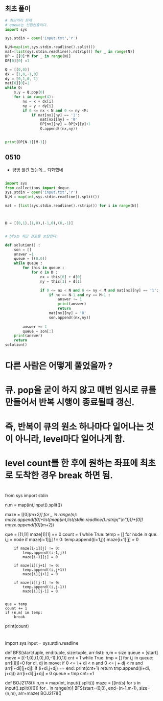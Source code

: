 ## 최초 풀이
```python
# 최단거리 문제
# queue는 선입선출이다.
import sys

sys.stdin = open('input.txt','r')

N,M=map(int,sys.stdin.readline().split())
mat=[list(sys.stdin.readline().rstrip()) for _ in range(N)]
DP = [[0]*M for _ in range(N)]
DP[0][0] =1

Q = [(0,0)]
dx = [1,0,-1,0]
dy = [0,1,0,-1]
mat[0][0]=1
while Q:
    x,y = Q.pop(0)
    for i in range(4):
        nx = x + dx[i]
        ny = y + dy[i]
        if 0 <= nx < N and 0 <= ny <M:    
            if mat[nx][ny] == '1':
                mat[nx][ny] = '0'
                DP[nx][ny] = DP[x][y]+1
                Q.append((nx,ny))
    

print(DP[N-1][M-1])
```


## 0510

- 금방 풀긴 했는데... 퇴화했네

```python

import sys
from collections import deque
sys.stdin = open('input.txt','r')
N,M = map(int,sys.stdin.readline().split())

mat = [list(sys.stdin.readline().rstrip()) for i in range(N)]



D = [(0,1),(1,0),(-1,0),(0,-1)]


# bfs는 최단 경로를 보장한다.

def solution() :
    son = []
    answer =1
    queue = [(0,0)]
    while queue :
        for this in queue :
            for d in D :
                nx = this[0] + d[0]
                ny = this[1] + d[1]

                if 0 <= nx < N and 0 <= ny < M and mat[nx][ny] == '1':
                    if nx == N-1 and ny == M-1 :
                        answer += 1
                        print(answer)
                        return
                    mat[nx][ny] = '0'
                    son.append((nx,ny))
        
        answer += 1
        queue = son[:]
    print(answer)
    return 
solution()
```





# 다른 사람은 어떻게 풀었을까 ?
# 큐. pop을 굳이 하지 않고 매번 임시로 큐를 만들어서 반복 시행이 종료될때 갱신.
# 즉, 반복이 큐의 원소 하나마다 일어나는 것이 아니라, level마다 일어나게 함.
# level count를 한 후에 원하는 좌표에 최초로 도착한 경우 break 하면 됨.
# 

from sys import stdin

n,m = map(int,input().split())

maze = [[0]*(m+2)]
for _ in range(n):
    maze.append([0]+list(map(int,list(stdin.readline().rstrip("\n"))))+[0])
maze.append([0]*(m+2))

que = [(1,1)]
maze[1][1] == 0
count = 1
while True:
    temp = []
    for node in que:
        i,j = node
        if maze[i+1][j] != 0:
            temp.append((i+1,j))
            maze[i+1][j] = 0

        if maze[i-1][j] != 0:
            temp.append((i-1,j))
            maze[i-1][j] = 0

        if maze[i][j+1] != 0:
            temp.append((i,j+1))
            maze[i][j+1] = 0

        if maze[i][j-1] != 0:
            temp.append((i,j-1))
            maze[i][j-1] = 0


    que = temp
    count += 1
    if (n,m) in temp:
        break

print(count)
        


# 

import sys
input = sys.stdin.readline

def BFS(start:tuple, end:tuple, size:tuple, arr:list):
    n,m = size
    queue = [start]
    move = [(-1,0),(1,0),(0,-1),(0,1)]
    cnt = 1
    while True:
        tmp = []
        for i,j in queue:
            arr[i][j]=0
            for di, dj in move:
                if 0 <= i + di < n and 0 <= j + dj < m and arr[i+di][j+dj]:
                    if (i+di,j+dj) == end:
                        print(cnt+1)
                        return 
                    tmp.append((i+di, j+dj))
                    arr[i+di][j+dj] = 0
        queue = tmp
        cnt+=1

def BOJ2178():
    n,m = map(int, input().split())
    maze = [[int(s) for s in input().split()[0]] for _ in range(n)]
    BFS(start=(0,0), end=(n-1,m-1), size=(n,m), arr=maze)
BOJ2178()
